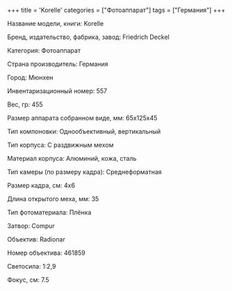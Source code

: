 +++
title = 'Korelle'
categories = ["Фотоаппарат"]
tags = ["Германия"]
+++

Название модели, книги: Korelle

Бренд, издательство, фабрика, завод: Friedrich Deckel

Категория: Фотоаппарат

Страна производитель: Германия

Город: Мюнхен

Инвентаризационный номер: 557

Вес, гр: 455

Размер аппарата  собранном виде, мм: 65х125х45

Тип компоновки: Однообъективный, вертикальный

Тип корпуса: С раздвижным мехом

Материал корпуса: Алюминий, кожа, сталь

Тип камеры (по размеру кадра): Среднеформатная

Размер кадра, см: 4х6

Длина открытого меха, мм: 35

Тип фотоматериала: Плёнка

Затвор: Compur

Объектив: Radionar

Номер объектива: 461859

Светосила: 1:2,9

Фокус, см: 7.5

